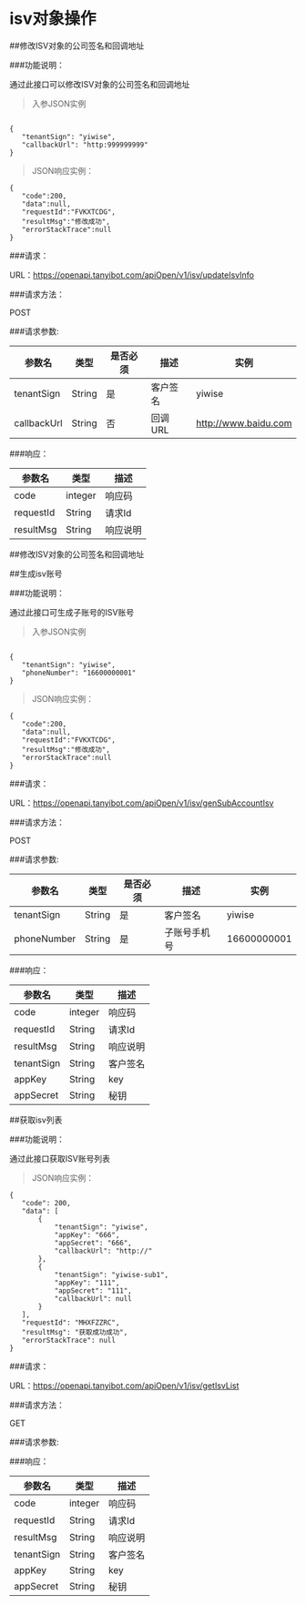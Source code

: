 # isv对象操作

##修改ISV对象的公司签名和回调地址
 
###功能说明：
 
 通过此接口可以修改ISV对象的公司签名和回调地址
 
 >入参JSON实例
 
 ```
 
{
    "tenantSign": "yiwise",
    "callbackUrl": "http:999999999"
}
 
 ```
 
 >JSON响应实例：
 
 ```
 {
    "code":200,
    "data":null,
    "requestId":"FVKXTCDG",
    "resultMsg":"修改成功",
    "errorStackTrace":null
 }
 ```
 
###请求：
 
 URL：https://openapi.tanyibot.com/apiOpen/v1/isv/updateIsvInfo
 
###请求方法：
 
 POST
 
 
###请求参数:
 
 参数名 | 类型 | 是否必须 | 描述 | 实例 
 --------- | ------- |------- | ------ |----------
  tenantSign| String| 是 |客户签名| yiwise |
  callbackUrl| String| 否 | 回调URL| http://www.baidu.com |
  
  
###响应：
 
 参数名 | 类型 | 描述 
 --------- | ------- |------
  code|integer | 响应码 |
  requestId| String | 请求Id |
  resultMsg| String | 响应说明 |
  
  ##修改ISV对象的公司签名和回调地址
  
##生成isv账号
 
###功能说明：
 
 通过此接口可生成子账号的ISV账号
 
 >入参JSON实例
 
 ```
 
{
    "tenantSign": "yiwise",
    "phoneNumber": "16600000001"
}
 
 ```
 
 >JSON响应实例：
 
 ```
 {
    "code":200,
    "data":null,
    "requestId":"FVKXTCDG",
    "resultMsg":"修改成功",
    "errorStackTrace":null
 }
 ```
 
###请求：
 
 URL：https://openapi.tanyibot.com/apiOpen/v1/isv/genSubAccountIsv
 
###请求方法：
 
 POST
 
 
###请求参数:
 
 参数名 | 类型 | 是否必须 | 描述 | 实例 
 --------- | ------- |------- | ------ |----------
  tenantSign| String| 是 |客户签名| yiwise |
  phoneNumber| String| 是 | 子账号手机号| 16600000001|
  
  
###响应：
 
 参数名 | 类型 | 描述 
 --------- | ------- |------
  code|integer | 响应码 |
  requestId| String | 请求Id |
  resultMsg| String | 响应说明 |
  tenantSign| String | 客户签名|
  appKey| String | key |
  appSecret| String | 秘钥 |

##获取isv列表
 
###功能说明：
 
 通过此接口获取ISV账号列表
 
 >JSON响应实例：
 
 ```
 {
    "code": 200,
    "data": [
        {
            "tenantSign": "yiwise",
            "appKey": "666",
            "appSecret": "666",
            "callbackUrl": "http://"
        },
        {
            "tenantSign": "yiwise-sub1",
            "appKey": "111",
            "appSecret": "111",
            "callbackUrl": null
        }
    ],
    "requestId": "MHXFZZRC",
    "resultMsg": "获取成功成功",
    "errorStackTrace": null
}
 ```
 
###请求：
 
 URL：https://openapi.tanyibot.com/apiOpen/v1/isv/getIsvList
 
###请求方法：
 
 GET
 
 
###请求参数:
  
###响应：
 
 参数名 | 类型 | 描述 
 --------- | ------- |------
  code|integer | 响应码 |
  requestId| String | 请求Id |
  resultMsg| String | 响应说明 |
  tenantSign| String | 客户签名|
  appKey| String | key |
  appSecret| String | 秘钥 |
